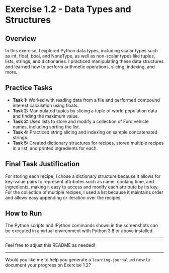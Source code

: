 # Exercise 1.2 - Data Types and Structures

## Overview
In this exercise, I explored Python data types, including scalar types such as int, float, bool, and NoneType, as well as non-scalar types like tuples, lists, strings, and dictionaries. I practiced manipulating these data structures and learned how to perform arithmetic operations, slicing, indexing, and more.

## Practice Tasks
- **Task 1:** Worked with reading data from a file and performed compound interest calculation using floats.
- **Task 2:** Manipulated tuples by slicing a tuple of world population data and finding the maximum value.
- **Task 3:** Used lists to store and modify a collection of Ford vehicle names, including sorting the list.
- **Task 4:** Practiced string slicing and indexing on sample concatenated strings.
- **Task 5:** Created dictionary structures for recipes, stored multiple recipes in a list, and printed ingredients for each.

## Final Task Justification
For storing each recipe, I chose a dictionary structure because it allows for key-value pairs to represent attributes such as name, cooking time, and ingredients, making it easy to access and modify each attribute by its key. For the collection of multiple recipes, I used a list because it maintains order and allows easy appending or iteration over the recipes.

## How to Run
The Python scripts and IPython commands shown in the screenshots can be executed in a virtual environment with Python 3.8 or above installed.

---

Feel free to adjust this README as needed!

---

Would you like me to help you generate a `learning-journal.md` now to document your progress on Exercise 1.2?
